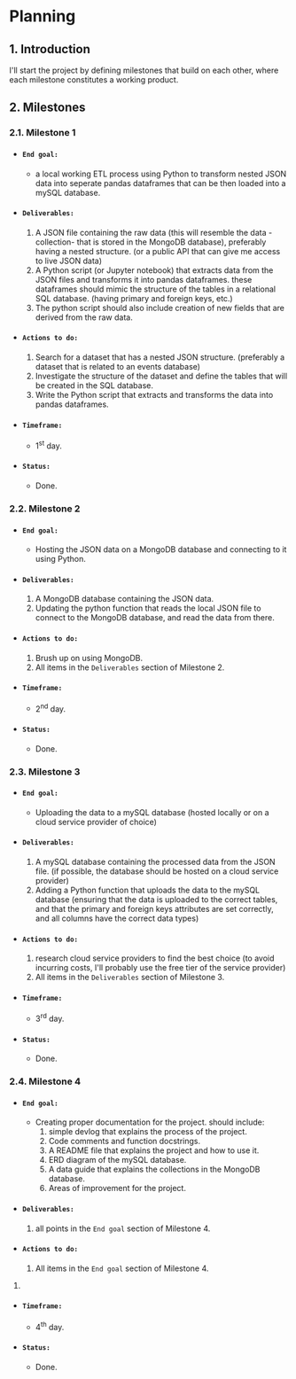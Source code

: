 # **Planning**

## **1. Introduction**

I'll start the project by defining milestones that build on each other, where each milestone constitutes a working product.

## **2. Milestones**

### **2.1. Milestone 1**

- #### `End goal:`
    - a local working ETL process using Python to transform nested JSON data into seperate pandas dataframes that can be then loaded into a mySQL database.
  
- #### `Deliverables:`
    1. A JSON file containing the raw data (this will resemble the data -collection- that is stored in the MongoDB database), preferably having a nested structure. (or a public API that can give me access to live JSON data)
    2. A Python script (or Jupyter notebook) that extracts data from the JSON files and transforms it into pandas dataframes. these dataframes should mimic the structure of the tables in a relational SQL database. (having primary and foreign keys, etc.)
    3. The python script should also include creation of new fields that are derived from the raw data.

- #### `Actions to do:`
    1. Search for a dataset that has a nested JSON structure. (preferably a dataset that is related to an events database)
    2. Investigate the structure of the dataset and define the tables that will be created in the SQL database.
    3. Write the Python script that extracts and transforms the data into pandas dataframes.

- #### `Timeframe:`
    - 1<sup>st</sup> day.

- #### `Status:`
    - Done.

### 2.2. Milestone 2

- #### `End goal:`
    - Hosting the JSON data on a MongoDB database and connecting to it using Python.

- #### `Deliverables:`
    1. A MongoDB database containing the JSON data.
    2. Updating the python function that reads the local JSON file to connect to the MongoDB database, and read the data from there.

- #### `Actions to do:`
    1. Brush up on using MongoDB.
    2. All items in the `Deliverables` section of Milestone 2.

- #### `Timeframe:`
    - 2<sup>nd</sup> day.

- #### `Status:`
    - Done.

### 2.3. Milestone 3

- #### `End goal:`
    - Uploading the data to a mySQL database (hosted locally or on a cloud service provider of choice)

- #### `Deliverables:`
    1. A mySQL database containing the processed data from the JSON file. (if possible, the database should be hosted on a cloud service provider)
    2. Adding a Python function that uploads the data to the mySQL database (ensuring that the data is uploaded to the correct tables, and that the primary and foreign keys attributes are set correctly, and all columns have the correct data types)

- #### `Actions to do:`
    1. research cloud service providers to find the best choice (to avoid incurring costs, I'll probably use the free tier of the service provider)
    2. All items in the `Deliverables` section of Milestone 3.

- #### `Timeframe:`
    - 3<sup>rd</sup> day.

- #### `Status:`
    - Done.
  
### 2.4. Milestone 4

- #### `End goal:`
    - Creating proper documentation for the project. should include:
      1. simple devlog that explains the process of the project.
      2. Code comments and function docstrings.
      3. A README file that explains the project and how to use it.
      4. ERD diagram of the mySQL database.
      5. A data guide that explains the collections in the MongoDB database.
      6. Areas of improvement for the project.

- #### `Deliverables:`
    1. all points in the `End goal` section of Milestone 4.

- #### `Actions to do:`
    1. All items in the `End goal` section of Milestone 4.
1. 
- #### `Timeframe:`
    - 4<sup>th</sup> day.

- #### `Status:`
    - Done.

